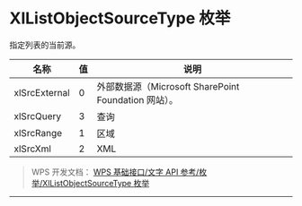 # XlListObjectSourceType 枚举

指定列表的当前源。

| 名称          | 值  | 说明                                                 |
|---------------|-----|------------------------------------------------------|
| xlSrcExternal | 0   | 外部数据源（Microsoft SharePoint Foundation 网站）。 |
| xlSrcQuery    | 3   | 查询                                                 |
| xlSrcRange    | 1   | 区域                                                 |
| xlSrcXml      | 2   | XML                                                  |

> WPS 开发文档： [WPS 基础接口/文字 API 参考/枚举/XlListObjectSourceType 枚举](https://qn.cache.wpscdn.cn/encs/doc/office_v19/topics/WPS%20%E5%9F%BA%E7%A1%80%E6%8E%A5%E5%8F%A3/%E6%96%87%E5%AD%97%20API%20%E5%8F%82%E8%80%83/%E6%9E%9A%E4%B8%BE/XlListObjectSourceType%20%E6%9E%9A%E4%B8%BE.html)

------------------------------------------------------------------------
